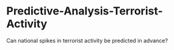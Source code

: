 # Predictive-Analysis-Terrorist-Activity
Can national spikes in terrorist activity be predicted in advance?
